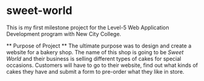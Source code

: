 # sweet-world
This is my first milestone project for the Level-5 Web Application Development program with New City College.

** Purpose of Project **
The ultimate purpose was to design and create a website for a bakery shop. The name of this shop is going to be *Sweet World* and their business is selling different types of cakes for special occasions. Customers will have to go to their website, find out what kinds of cakes they have and submit a form to pre-order what they like in store. 
